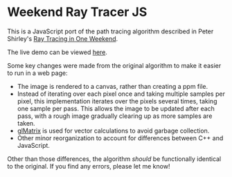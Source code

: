 Weekend Ray Tracer JS
=====================

This is a JavaScript port of the path tracing algorithm described in Peter Shirley's [Ray Tracing in One Weekend](https://www.amazon.com/Ray-Tracing-Weekend-Minibooks-Book-ebook/dp/B01B5AODD8/).

The live demo can be viewed [here](https://github.com/tsherif/weekendraytracer).

Some key changes were made from the original algorithm to make it easier to run in a web page:
- The image is rendered to a canvas, rather than creating a ppm file.
- Instead of iterating over each pixel once and taking multiple samples per pixel, this implementation iterates over the pixels several times, taking one sample per pass. This allows the image to be updated after each pass, with a rough image gradually clearing up as more samples are taken.
- [glMatrix](http://glmatrix.net/) is used for vector calculations to avoid garbage collection.
- Other minor reorganization to account for differences between C++ and JavaScript.

Other than those differences, the algorithm *should* be functionally identical to the original. If you find any errors, please let me know!
